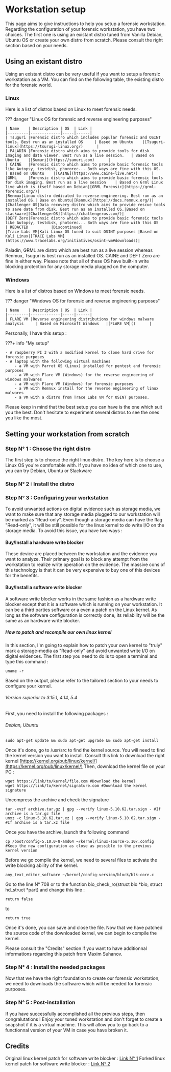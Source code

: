# Workstation setup
This page aims to give instructions to help you setup a forensic workstation.
Regarding the configuration of your forensic workstation, you have two choices. The first one is using an existant distro tuned from Vanilla Debian, Ubuntu OS or create your own distro from scratch. Please consult the right section based on your needs. 

## Using an existant distro
Using an existant distro can be very useful if you want to setup a forensic workstation as a VM. You can find on the following table, the existing distro for the forensic world.

### Linux
Here is a list of distros based on Linux to meet forensic needs.

??? danger "Linux OS for forensic and reverse engineering purposes"

	| Name    | Description | OS  | Link |
	|---------|-------------|-----|------|
	| Tsuguri |Forensic distro which includes popular forensic and OSINT tools. Best run as an installed OS     | Based on Ubuntu    |[Tsuguri-linux](https://tsurugi-linux.org/)      |
	| PALADIN |Forensic distro which aims to provide tools for disk imaging and data viewer. Best run as a live session.   | Based on Ubuntu    |[Sumuri](https://sumuri.com)      |
	| CAINE   |Forensic distro which aims to provide basic forensic tools like Autopsy, testdisk, phororec... Both ways are fine with this OS.  | Based on Ubuntu    |[CAINE](https://www.caine-live.net/)      |
	|GRML     |Forensic distro which aims to provide basic forensic tools for disk imaging. Best run as a live session    | Based on Grml Linux live which is itself based on Debian|[GRML Forensic](https://grml-forensic.org/)|
	|Renmux|Linux distro dedicated to reverse-engineering. Best run as an installed OS.| Base on Ubuntu|[Renmux](https://docs.remnux.org/)|
	|Challenger OS|Data recovery distro which aims to provide rescue tools to save data from disk. Best run as an installed OS.|Based on slackware|[ChallengerOS](https://challengeros.com/)|
	|DEFT Zero|Forensic distro which aims to provide basic forensic tools like Autopsy, testdisk, photorec... Both ways are fine with this OS   | REDACTED          |Discontinued|
	|Trace Labs VM|Kali Linux OS tuned to suit OSINT purposes |Based on Kali Linux|[TRACE Labs VM](https://www.tracelabs.org/initiatives/osint-vm#downloads)|

Paladin, GRML are distro which are best run as a live session whereas Renmux, Tsuguri is best run as an installed OS. CAINE and DEFT Zero are fine in either way. Please note that all of these OS have built-in write blocking protection for any storage media plugged on the computer. 

### Windows
Here is a list of distros based on Windows to meet forensic needs.

??? danger "Windows OS for forensic and reverse engineering purposes"

	| Name    | Description | OS  | Link |
	|---------|-------------|-----|------|
	| FLARE VM |Reverse engineering distributions for windows malware analysis     | Based on Microsoft Windows   |[FLARE VM]()      |

Personally, I have this setup : 

???+ info "My setup"

	- A raspberry PI 3 with a modified kernel to clone hard drive for forensic purposes
	- A laptop with the following virtual machines 
		- a VM with Parrot OS (Linux) installed for pentest and forensic purposes
		- a VM with Flare VM (Windows) for the reverse engineering of windows malwares
		- a VM with Flare VM (Windows) for forensic purposes
		- a VM with Remnux install for the reverse engineering of linux malwares
		- a VM with a distro from Trace Labs VM for OSINT purposes. 

Please keep in mind that the best setup you can have is the one which suit you the best. Don't hesitate to experiment several distros to see the ones you like the most.

## Setting your workstation from scratch

### Step N° 1 : Choose the right distro

The first step is to choose the right linux distro. The key here is to choose a Linux OS you're comfortable with. If you have no idea of which one to use, you can try Debian, Ubuntu or Slackware
### Step N° 2 : Install the distro

### Step N° 3 : Configuring your workstation
To avoid unwanted actions on digital evidence such as storage media, we want to make sure that any storage media plugged to our workstation will be marked as "Read-only". Even though a storage media can have the flag "Read-only", it will be still possible for the linux kernel to do write I/O on the storage media. To avoid this issue, you have two ways : 

#### Buy/Install a hardware write blocker 
These device are placed between the workstation and the evidence you want to analyze. Their primary goal is to block any attempt from the workstation to realize write operation on the evidence. The massive cons of this technology is that it can be very expensive to buy one of this devices for the benefits.

#### Buy/Install a software write blocker 
A software write blocker works in the same fashion as a hardware write blocker except that it is a software which is running on your workstation. It can be a third parties software or a even a patch on the Linux kernel. As long as the software configuration is correctly done, its reliability will be the same as an hardware write blocker.

##### How to patch and recompile our own linux kernel
In this section, I'm going to explain how to patch your own kernel to "truly" mark a storage-media as "Read-only" and avoid unwanted write I/O on digital evidences.
The first step you need to do is to open a terminal and type this command :

```
uname -r
```

Based on the output, please refer to the tailored section to your needs to configure your kernel.
###### Version superior to 3.15.1, 4.14, 5.4

First, you need to install the following packages : 
###### Debian, Ubuntu
```
sudo apt-get update && sudo apt-get upgrade && sudo apt-get install 
```
Once it's done, go to /usr/src to find the kernel source. You will need to find the kernel version you want to install. Consult this link to download the right kernel [https://kernel.org/pub/linux/kernel/](https://kernel.org/pub/linux/kernel/)
Then, download the kernel file on your PC : 
```
wget https://link/to/kernel/file.com #Download the kernel
wget https://link/to/kernel/signature.com #Download the kernel signature
```
Uncompress the archive and check the signature 
```
tar -xvzf archive.tar.gz | gpg --verify linux-5.10.62.tar.sign - #If archive is a tar.gz file
unxz -c linux-5.10.62.tar.xz | gpg --verify linux-5.10.62.tar.sign - #If archive is a tar.xz file
```
Once you have the archive, launch the following command
```
cp /boot/config-5.10.0-8-amd64 ~/kernel/linux-source-5.10/.config #Keep the new configuration as close as possible to the previous kernel version
```
Before we go compile the kernel, we need to several files to activate the write blocking ability of the kernel.
```
any_text_editor_software ~/kernel/config-version/block/blk-core.c
```
Go to the line N° 708 or to the function bio_check_ro(struct bio \*bio, struct hd_struct \*part) and change this line : 
```
return false
```
to
```
return true
```
Once it's done, you can save and close the file.
Now that we have patched the source code of the downloaded kernel, we can begin to compile the kernel. 

Please consult the "Credits" section if you want to have additionnal informations regarding this patch from Maxim Suhanov.

### Step N° 4 : Install the needed packages
Now that we have the right foundation to create our forensic workstation, we need to downloads the software which will be needed for forensic purposes.

### Step N° 5 : Post-installation
If you have successfully accomplished all the previous steps, then congralutations ! Enjoy your tuned workstation and don't forget to create a snapshot if it is a virtual machine. This will allow you to go back to a functionnal version of your VM in case you have broken it. 

## Credits
Original linux kernel patch for software write blocker : [Link N° 1](https://github.com/msuhanov/Linux-write-blocker)
Forked linux kernel patch for software write blocker : [Link N° 2](https://github.com/vitaly-kamluk/Linux-write-blocker)